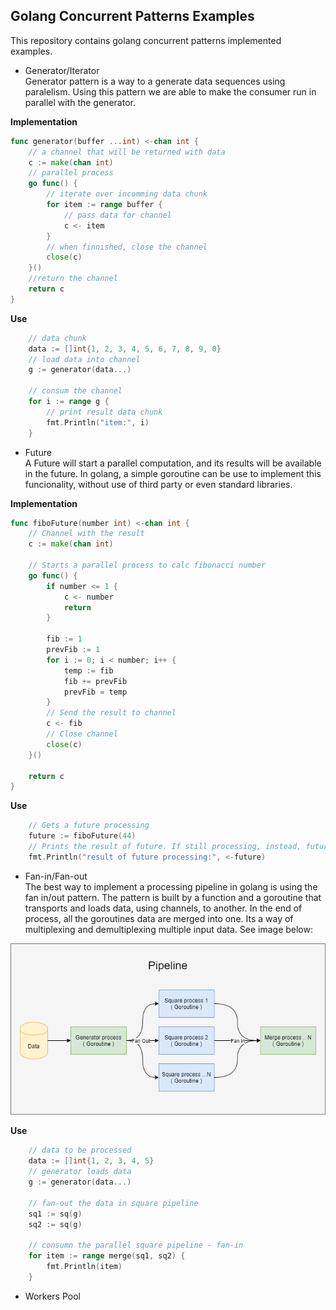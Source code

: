## Golang Concurrent Patterns Examples
This repository contains golang concurrent patterns implemented examples.

* Generator/Iterator \
Generator pattern is a way to a generate data sequences using paralelism. Using this pattern we are able to make the consumer run in parallel with the generator.

**Implementation**
```go
func generator(buffer ...int) <-chan int {
	// a channel that will be returned with data
	c := make(chan int)
	// parallel process
	go func() {
		// iterate over incomming data chunk
		for item := range buffer {
			// pass data for channel
			c <- item
		}
		// when finnished, close the channel
		close(c)
	}()
	//return the channel
	return c
}
```

**Use**
```go
	// data chunk
	data := []int{1, 2, 3, 4, 5, 6, 7, 8, 9, 0}
	// load data into channel
	g := generator(data...)

	// consum the channel
	for i := range g {
		// print result data chunk
		fmt.Println("item:", i)
	}
```
* Future \
A Future will start a parallel computation, and its results will be available in the future. In golang, a simple goroutine can be use to implement this funcionality, without use of third party or even standard libraries. 

**Implementation**
```go
func fiboFuture(number int) <-chan int {
	// Channel with the result
	c := make(chan int)

	// Starts a parallel process to calc fibonacci number
	go func() {
		if number <= 1 {
			c <- number
			return
		}

		fib := 1
		prevFib := 1
		for i := 0; i < number; i++ {
			temp := fib
			fib += prevFib
			prevFib = temp
		}
		// Send the result to channel
		c <- fib
		// Close channel
		close(c)
	}()

	return c
}
```

**Use**
```go
	// Gets a future processing
	future := fiboFuture(44)
	// Prints the result of future. If still processing, instead, future will block
	fmt.Println("result of future processing:", <-future)
```

* Fan-in/Fan-out \
The best way to implement a processing pipeline in golang is using the fan in/out pattern. The pattern is built by a function and a goroutine
that transports and loads data, using channels, to another. In the end of process, all the goroutines data are merged into one. Its a way of multiplexing and demultiplexing multiple input data.
See image below:

<p align="center">
    <img src="faninfanout/images/faninfanout.png">
</p>

**Use**
```go
	// data to be processed
	data := []int{1, 2, 3, 4, 5}
	// generator loads data
	g := generator(data...)

	// fan-out the data in square pipeline
	sq1 := sq(g)
	sq2 := sq(g)

	// consumn the parallel square pipeline - fan-in
	for item := range merge(sq1, sq2) {
		fmt.Println(item)
	}
```

* Workers Pool
